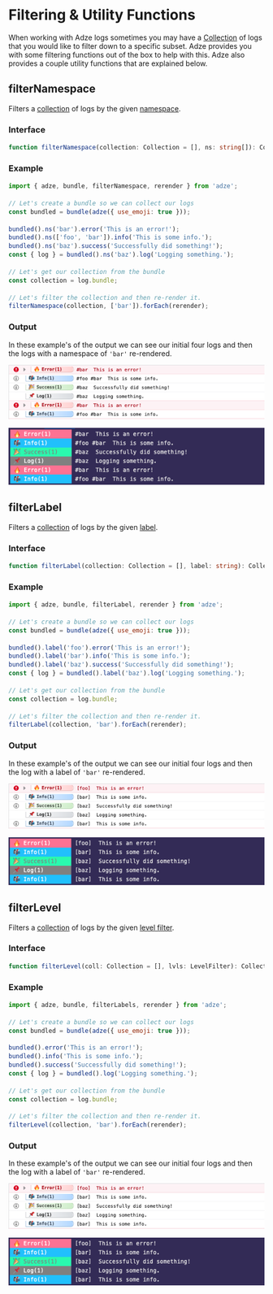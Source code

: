 # Filtering & Utility Functions

When working with Adze logs sometimes you may have a [Collection](advanced.md#collections) of logs that you would like to filter down to a specific subset. Adze provides you with some filtering functions out of the box to help with this. Adze also provides a couple utility functions that are explained below.

## filterNamespace

Filters a [collection](advanced.md#collections) of logs by the given [namespace](modifiers.md#namespace-ns).

### Interface

```typescript
function filterNamespace(collection: Collection = [], ns: string[]): Collection;
```

### Example

```javascript
import { adze, bundle, filterNamespace, rerender } from 'adze';

// Let's create a bundle so we can collect our logs
const bundled = bundle(adze({ use_emoji: true }));

bundled().ns('bar').error('This is an error!');
bundled().ns(['foo', 'bar']).info('This is some info.');
bundled().ns('baz').success('Successfully did something!');
const { log } = bundled().ns('baz').log('Logging something.');

// Let's get our collection from the bundle
const collection = log.bundle;

// Let's filter the collection and then re-render it.
filterNamespace(collection, ['bar']).forEach(rerender);
```

### Output

In these example's of the output we can see our initial four logs and then the logs with a namespace of `'bar'` re-rendered.

![filter namespace example output](../assets/examples/filterNamespace-example.png)

![filter namespace example terminal output](../assets/examples/filterNamespace-terminal-example.png)

## filterLabel

Filters a [collection](advanced.md#collections) of logs by the given [label](modifiers.md#label).

### Interface

```typescript
function filterLabel(collection: Collection = [], label: string): Collection;
```

### Example

```javascript
import { adze, bundle, filterLabel, rerender } from 'adze';

// Let's create a bundle so we can collect our logs
const bundled = bundle(adze({ use_emoji: true }));

bundled().label('foo').error('This is an error!');
bundled().label('bar').info('This is some info.');
bundled().label('baz').success('Successfully did something!');
const { log } = bundled().label('baz').log('Logging something.');

// Let's get our collection from the bundle
const collection = log.bundle;

// Let's filter the collection and then re-render it.
filterLabel(collection, 'bar').forEach(rerender);
```

### Output

In these example's of the output we can see our initial four logs and then the log with a label of `'bar'` re-rendered.

![filter label example output](../assets/examples/filterLabel-example.png)

![filter label example terminal output](../assets/examples/filterLabel-terminal-example.png)

## filterLevel

Filters a [collection](advanced.md#collections) of logs by the given [level filter](#addmelater).

### Interface

```typescript
function filterLevel(coll: Collection = [], lvls: LevelFilter): Collection;
```

### Example

```javascript
import { adze, bundle, filterLabels, rerender } from 'adze';

// Let's create a bundle so we can collect our logs
const bundled = bundle(adze({ use_emoji: true }));

bundled().error('This is an error!');
bundled().info('This is some info.');
bundled().success('Successfully did something!');
const { log } = bundled().log('Logging something.');

// Let's get our collection from the bundle
const collection = log.bundle;

// Let's filter the collection and then re-render it.
filterLevel(collection, 'bar').forEach(rerender);
```

### Output

In these example's of the output we can see our initial four logs and then the log with a label of `'bar'` re-rendered.

![filter label example output](../assets/examples/filterLabel-example.png)

![filter label example terminal output](../assets/examples/filterLabel-terminal-example.png)

